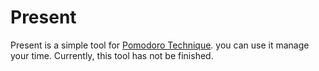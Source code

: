 Present
=============

Present is a simple tool for [Pomodoro Technique][1]. you can use it manage your time.
Currently, this tool has not be finished.

[1]: http://www.pomodorotechnique.com/
